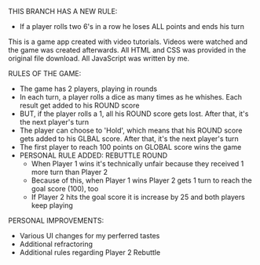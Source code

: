 THIS BRANCH HAS A NEW RULE:
- If a player rolls two 6's in a row he loses ALL points and ends his turn

This is a game app created with video tutorials.  Videos were watched and the game was created afterwards.
All HTML and CSS was provided in the original file download.
All JavaScript was written by me.

RULES OF THE GAME:
- The game has 2 players, playing in rounds
- In each turn, a player rolls a dice as many times as he whishes. Each result get added to his ROUND score
- BUT, if the player rolls a 1, all his ROUND score gets lost. After that, it's the next player's turn
- The player can choose to 'Hold', which means that his ROUND score gets added to his GLBAL score. After that, it's the next player's turn
- The first player to reach 100 points on GLOBAL score wins the game
- PERSONAL RULE ADDED: REBUTTLE ROUND
  - When Player 1 wins it's technically unfair because they received 1 more turn than Player 2
  - Because of this, when Player 1 wins Player 2 gets 1 turn to reach the goal score (100), too
  - If Player 2 hits the goal score it is increase by 25 and both players keep playing

PERSONAL IMPROVEMENTS:
- Various UI changes for my perferred tastes
- Additional refractoring
- Additional rules regarding Player 2 Rebuttle

